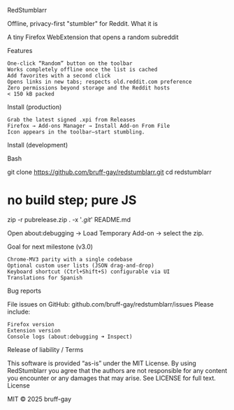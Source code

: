 RedStumblarr

Offline, privacy-first "stumbler" for Reddit.
What it is

A tiny Firefox WebExtension that opens a random subreddit

Features

    One-click “Random” button on the toolbar
    Works completely offline once the list is cached
    Add favorites with a second click
    Opens links in new tabs; respects old.reddit.com preference
    Zero permissions beyond storage and the Reddit hosts
    < 150 kB packed

Install (production)

    Grab the latest signed .xpi from Releases
    Firefox → Add-ons Manager → Install Add-on From File
    Icon appears in the toolbar—start stumbling.

Install (development)

Bash

git clone https://github.com/bruff-gay/redstumblarr.git
cd redstumblarr
# no build step; pure JS
zip -r pubrelease.zip . -x '*.git*' README.md


Open about:debugging → Load Temporary Add-on → select the zip.

Goal for next milestone (v3.0)

    Chrome-MV3 parity with a single codebase
    Optional custom user lists (JSON drag-and-drop)
    Keyboard shortcut (Ctrl+Shift+S) configurable via UI
    Translations for Spanish

Bug reports

File issues on GitHub:
github.com/bruff-gay/redstumblarr/issues
Please include:

    Firefox version
    Extension version
    Console logs (about:debugging ➜ Inspect)

Release of liability / Terms

This software is provided “as-is” under the MIT License.
By using RedStumblarr you agree that the authors are not responsible for any content you encounter or any damages that may arise.
See LICENSE for full text.
License

MIT © 2025 bruff-gay